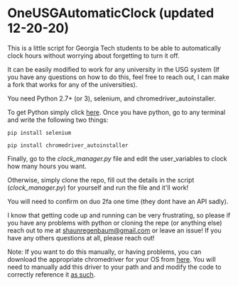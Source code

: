 # OneUSGAutomaticClock (updated 12-20-20)
This is a little script for Georgia Tech students to be able to automatically clock hours without worrying about forgetting to turn it off.

It can be easily modified to work for any university in the USG system 
(If you have any questions on how to do this, feel free to reach out, I can make a fork that works for any of the universities). 

You need Python 2.7+ (or 3), selenium, and chromedriver_autoinstaller.

To get Python simply click [here](https://www.python.org/downloads/).
Once you have python, go to any terminal and write the following two things:

`pip install selenium`

`pip install chromedriver_autoinstaller`

Finally, go to the *clock_manager.py* file and edit the user_variables to clock how many hours you want. 



Otherwise, simply clone the repo, fill out the details in the script (*clock_manager.py*) for yourself and run the file and it'll work!

You will need to confirm on duo 2fa one time (they dont have an API sadly).

I know that getting code up and running can be very frustrating, so please if you have any problems with python or cloning the repe (or anything else) reach out to me at shaunregenbaum@gmail.com or leave an issue!
If you have any others questions at all, please reach out!

Note: If you want to do this manually, or having problems, you can download the appropriate chromedriver for your OS from [here](https://sites.google.com/a/chromium.org/chromedriver/home). You will need to manually add this driver to your path and and modify the code to correctly reference it [as such](https://chromedriver.chromium.org/getting-started).

